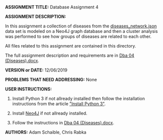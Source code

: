 **ASSIGNMENT TITLE:** Database Assignment 4

**ASSIGNMENT DESCRIPTION:**

In this assignment a collection of diseases from the [diseases_network.json](diseases_network.json) data set is modeled on a Neo4J graph database and then a cluster analysis was performed to see how groups of diseases are related to each other. 

All files related to this assignment are contained in this directory.

The full assignment description and requirements are in [Dba 04 (Diseases).docx](https://github.com/AdamSchaible/MSU_Denver/blob/master/CS%203810%20Principles%20of%20Database%20Systems%20(Fall%202019)/Database%20Assignment%204/Dba%2004%20(Diseases).docx).

**VERSION or DATE:** 12/06/2019

**PROBLEMS THAT NEED ADDRESSING:** None

**USER INSTRUCTIONS:** 

1) Install Python 3 if not allready installed then follow the installation instructions from the article ["Install Python 3"](https://installpython3.com/).

2) Install [Neo4J](https://neo4j.com/) if not allready installed.

3) Follow the instructions in [Dba 04 (Diseases).docx](https://github.com/AdamSchaible/MSU_Denver/blob/master/CS%203810%20Principles%20of%20Database%20Systems%20(Fall%202019)/Database%20Assignment%204/Dba%2004%20(Diseases).docx).

**AUTHORS:** Adam Schaible, Chris Rabka
